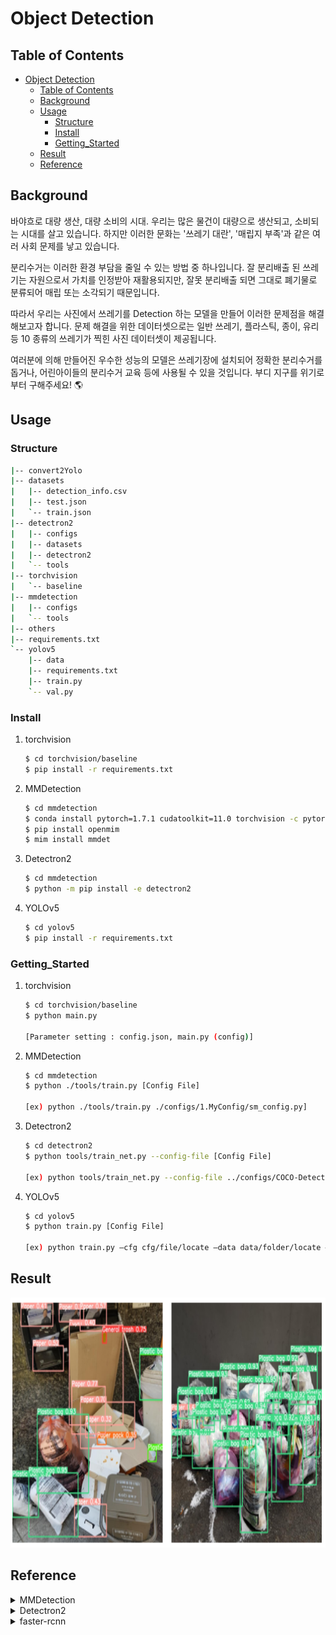 # Object Detection

## Table of Contents

- [Object Detection](#object-detection)
  - [Table of Contents](#table-of-contents)
  - [Background](#background)
  - [Usage](#usage)
    - [Structure](#structure)
    - [Install](#install)
    - [Getting_Started](#getting_started)
  - [Result](#result)
  - [Reference](#reference)

## Background

바야흐로 대량 생산, 대량 소비의 시대. 우리는 많은 물건이 대량으로 생산되고, 소비되는 시대를 살고 있습니다. 하지만 이러한 문화는 '쓰레기 대란', '매립지 부족'과 같은 여러 사회 문제를 낳고 있습니다.

분리수거는 이러한 환경 부담을 줄일 수 있는 방법 중 하나입니다. 잘 분리배출 된 쓰레기는 자원으로서 가치를 인정받아 재활용되지만, 잘못 분리배출 되면 그대로 폐기물로 분류되어 매립 또는 소각되기 때문입니다.

따라서 우리는 사진에서 쓰레기를 Detection 하는 모델을 만들어 이러한 문제점을 해결해보고자 합니다. 문제 해결을 위한 데이터셋으로는 일반 쓰레기, 플라스틱, 종이, 유리 등 10 종류의 쓰레기가 찍힌 사진 데이터셋이 제공됩니다.

여러분에 의해 만들어진 우수한 성능의 모델은 쓰레기장에 설치되어 정확한 분리수거를 돕거나, 어린아이들의 분리수거 교육 등에 사용될 수 있을 것입니다. 부디 지구를 위기로부터 구해주세요! 🌎

## Usage
### Structure

```sh
|-- convert2Yolo
|-- datasets
|   |-- detection_info.csv
|   |-- test.json
|   `-- train.json
|-- detectron2
|   |-- configs
|   |-- datasets
|   |-- detectron2
|   `-- tools
|-- torchvision
|   `-- baseline
|-- mmdetection
|   |-- configs
|   `-- tools
|-- others
|-- requirements.txt
`-- yolov5
    |-- data
    |-- requirements.txt
    |-- train.py
    `-- val.py
```


### Install

1. torchvision
    ```sh
    $ cd torchvision/baseline
    $ pip install -r requirements.txt
    ```

2. MMDetection
    ```sh
    $ cd mmdetection
    $ conda install pytorch=1.7.1 cudatoolkit=11.0 torchvision -c pytorch
    $ pip install openmim
    $ mim install mmdet
    ```

3. Detectron2
    ```sh
    $ cd mmdetection
    $ python -m pip install -e detectron2
    ```

4. YOLOv5
    ```sh
    $ cd yolov5
    $ pip install -r requirements.txt
    ```

### Getting_Started
1. torchvision
    ```sh
    $ cd torchvision/baseline
    $ python main.py

    [Parameter setting : config.json, main.py (config)]
    ```
    
2. MMDetection
    ```sh
    $ cd mmdetection
    $ python ./tools/train.py [Config File]

    [ex) python ./tools/train.py ./configs/1.MyConfig/sm_config.py]
    ```

3. Detectron2
    ```sh
    $ cd detectron2
    $ python tools/train_net.py --config-file [Config File]

    [ex) python tools/train_net.py --config-file ../configs/COCO-Detection/faster_rcnn_R_101_FPN_3x.yaml]
    ```

4. YOLOv5
    ```sh
    $ cd yolov5
    $ python train.py [Config File]

    [ex) python train.py —cfg cfg/file/locate —data data/folder/locate —epochs 500 —batch_size 32]
    ```

## Result

<img src="https://github.com/boostcampaitech2/object-detection-level2-cv-15/blob/master/results/img1.png" width="800px" height="400px"></img><br/>

## Reference

<details>
  <summary>MMDetection</summary>

- MMDetection
  ```
  @article{mmdetection,
    title   = {{MMDetection}: Open MMLab Detection Toolbox and Benchmark},
    author  = {Chen, Kai and Wang, Jiaqi and Pang, Jiangmiao and Cao, Yuhang and
              Xiong, Yu and Li, Xiaoxiao and Sun, Shuyang and Feng, Wansen and
              Liu, Ziwei and Xu, Jiarui and Zhang, Zheng and Cheng, Dazhi and
              Zhu, Chenchen and Cheng, Tianheng and Zhao, Qijie and Li, Buyu and
              Lu, Xin and Zhu, Rui and Wu, Yue and Dai, Jifeng and Wang, Jingdong
              and Shi, Jianping and Ouyang, Wanli and Loy, Chen Change and Lin, Dahua},
    journal= {arXiv preprint arXiv:1906.07155},
    year={2019}
  }
  ```

- DETR
  ```BibTeX
  @inproceedings{detr,
    author    = {Nicolas Carion and
                Francisco Massa and
                Gabriel Synnaeve and
                Nicolas Usunier and
                Alexander Kirillov and
                Sergey Zagoruyko},
    title     = {End-to-End Object Detection with Transformers},
    booktitle = {ECCV},
    year      = {2020}
  }
  ```

- Swin Transformer
  ```latex
  @article{liu2021Swin,
    title={Swin Transformer: Hierarchical Vision Transformer using Shifted Windows},
    author={Liu, Ze and Lin, Yutong and Cao, Yue and Hu, Han and Wei, Yixuan and Zhang, Zheng and Lin, Stephen and Guo, Baining},
    journal={arXiv preprint arXiv:2103.14030},
    year={2021}
  }
  ```

- MaskRCNN
  ```latex
  @article{He_2017,
    title={Mask R-CNN},
    journal={2017 IEEE International Conference on Computer Vision (ICCV)},
    publisher={IEEE},
    author={He, Kaiming and Gkioxari, Georgia and Dollar, Piotr and Girshick, Ross},
    year={2017},
    month={Oct}
  }
  ```

- YOLOv5 reference [https://github.com/ultralytics/yolov5](https://github.com/ultralytics/yolov5)

</details>

<details>
  <summary>Detectron2</summary>

- Detectron2
  ```BibTeX
  @misc{wu2019detectron2,
    author =       {Yuxin Wu and Alexander Kirillov and Francisco Massa and
                    Wan-Yen Lo and Ross Girshick},
    title =        {Detectron2},
    howpublished = {\url{https://github.com/facebookresearch/detectron2}},
    year =         {2019}
  }
  ```

- Cascade R-CNN
  ```latex
  @article{Cai_2019,
    title={Cascade R-CNN: High Quality Object Detection and Instance Segmentation},
    ISSN={1939-3539},
    url={http://dx.doi.org/10.1109/tpami.2019.2956516},
    DOI={10.1109/tpami.2019.2956516},
    journal={IEEE Transactions on Pattern Analysis and Machine Intelligence},
    publisher={Institute of Electrical and Electronics Engineers (IEEE)},
    author={Cai, Zhaowei and Vasconcelos, Nuno},
    year={2019},
    pages={1–1}
  }
  ```
</details>

<details>
  <summary>faster-rcnn</summary>
  
- Faster-RCNN's reference in [torchvision.models.detection.fasterrcnn_resnet50_fpn](https://pytorch.org/vision/stable/_modules/torchvision/models/detection/faster_rcnn.html#fasterrcnn_resnet50_fpn)

- RetinaNet's reference in [torchvision.models.detection.retinanet_resnet50_fpn](https://pytorch.org/vision/stable/_modules/torchvision/models/detection/retinanet.html#retinanet_resnet50_fpn)

</details>

